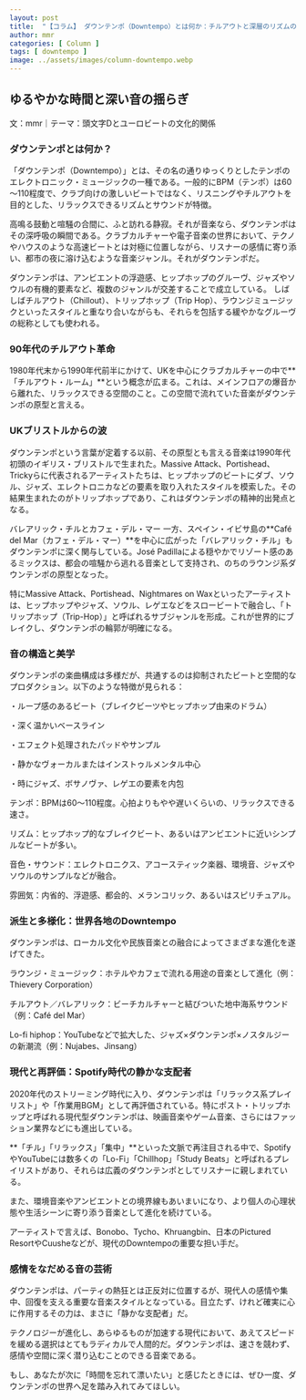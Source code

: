 ```yaml
---
layout: post
title:  "【コラム】 ダウンテンポ（Downtempo）とは何か：チルアウトと深層のリズムの美学"
author: mmr
categories: [ Column ]
tags: [ downtempo ]
image: ../assets/images/column-downtempo.webp
---
```


## ゆるやかな時間と深い音の揺らぎ


文：mmr｜テーマ：頭文字Dとユーロビートの文化的関係


### ダウンテンポとは何か？
「ダウンテンポ（Downtempo）」とは、その名の通りゆっくりとしたテンポのエレクトロニック・ミュージックの一種である。一般的にBPM（テンポ）は60～110程度で、クラブ向けの激しいビートではなく、リスニングやチルアウトを目的とした、リラックスできるリズムとサウンドが特徴。

高鳴る鼓動と喧騒の合間に、ふと訪れる静寂。それが音楽なら、ダウンテンポはその深呼吸の瞬間である。クラブカルチャーや電子音楽の世界において、テクノやハウスのような高速ビートとは対極に位置しながら、リスナーの感情に寄り添い、都市の夜に溶け込むような音楽ジャンル。それがダウンテンポだ。

ダウンテンポは、アンビエントの浮遊感、ヒップホップのグルーヴ、ジャズやソウルの有機的要素など、複数のジャンルが交差することで成立している。
しばしばチルアウト（Chillout）、トリップホップ（Trip Hop）、ラウンジミュージックといったスタイルと重なり合いながらも、それらを包括する緩やかなグルーヴの総称としても使われる。

### 90年代のチルアウト革命
1980年代末から1990年代前半にかけて、UKを中心にクラブカルチャーの中で**「チルアウト・ルーム」**という概念が広まる。これは、メインフロアの爆音から離れた、リラックスできる空間のこと。この空間で流れていた音楽がダウンテンポの原型と言える。

### UKブリストルからの波
ダウンテンポという言葉が定着する以前、その原型とも言える音楽は1990年代初頭のイギリス・ブリストルで生まれた。Massive Attack、Portishead、Trickyらに代表されるアーティストたちは、ヒップホップのビートにダブ、ソウル、ジャズ、エレクトロニカなどの要素を取り入れたスタイルを模索した。その結果生まれたのがトリップホップであり、これはダウンテンポの精神的出発点となる。

バレアリック・チルとカフェ・デル・マー
一方、スペイン・イビサ島の**Café del Mar（カフェ・デル・マー）**を中心に広がった「バレアリック・チル」もダウンテンポに深く関与している。José Padillaによる穏やかでリゾート感のあるミックスは、都会の喧騒から逃れる音楽として支持され、のちのラウンジ系ダウンテンポの原型となった。

特にMassive Attack、Portishead、Nightmares on Waxといったアーティストは、ヒップホップやジャズ、ソウル、レゲエなどをスロービートで融合し、「トリップホップ（Trip-Hop）」と呼ばれるサブジャンルを形成。これが世界的にブレイクし、ダウンテンポの輪郭が明確になる。

### 音の構造と美学
ダウンテンポの楽曲構成は多様だが、共通するのは抑制されたビートと空間的なプロダクション。以下のような特徴が見られる：

・ループ感のあるビート（ブレイクビーツやヒップホップ由来のドラム）

・深く温かいベースライン

・エフェクト処理されたパッドやサンプル

・静かなヴォーカルまたはインストゥルメンタル中心

・時にジャズ、ボサノヴァ、レゲエの要素を内包


テンポ：BPMは60〜110程度。心拍よりもやや遅いくらいの、リラックスできる速さ。

リズム：ヒップホップ的なブレイクビート、あるいはアンビエントに近いシンプルなビートが多い。

音色・サウンド：エレクトロニクス、アコースティック楽器、環境音、ジャズやソウルのサンプルなどが融合。

雰囲気：内省的、浮遊感、都会的、メランコリック、あるいはスピリチュアル。

### 派生と多様化：世界各地のDowntempo
ダウンテンポは、ローカル文化や民族音楽との融合によってさまざまな進化を遂げてきた。

ラウンジ・ミュージック：ホテルやカフェで流れる用途の音楽として進化（例：Thievery Corporation）

チルアウト／バレアリック：ビーチカルチャーと結びついた地中海系サウンド（例：Café del Mar）

Lo-fi hiphop：YouTubeなどで拡大した、ジャズ×ダウンテンポ×ノスタルジーの新潮流（例：Nujabes、Jinsang）

### 現代と再評価：Spotify時代の静かな支配者
2020年代のストリーミング時代に入り、ダウンテンポは「リラックス系プレイリスト」や「作業用BGM」として再評価されている。特にポスト・トリップホップと呼ばれる現代型ダウンテンポは、映画音楽やゲーム音楽、さらにはファッション業界などにも進出している。

**「チル」「リラックス」「集中」**といった文脈で再注目される中で、SpotifyやYouTubeには数多くの「Lo-Fi」「Chillhop」「Study Beats」と呼ばれるプレイリストがあり、それらは広義のダウンテンポとしてリスナーに親しまれている。

また、環境音楽やアンビエントとの境界線もあいまいになり、より個人の心理状態や生活シーンに寄り添う音楽として進化を続けている。

アーティストで言えば、Bonobo、Tycho、Khruangbin、日本のPictured ResortやCuusheなどが、現代のDowntempoの重要な担い手だ。


### 感情をなだめる音の芸術
ダウンテンポは、パーティの熱狂とは正反対に位置するが、現代人の感情や集中、回復を支える重要な音楽スタイルとなっている。目立たず、けれど確実に心に作用するその力は、まさに「静かな支配者」だ。

テクノロジーが進化し、あらゆるものが加速する現代において、あえてスピードを緩める選択はとてもラディカルで人間的だ。ダウンテンポは、速さを競わず、感情や空間に深く潜り込むことのできる音楽である。

もし、あなたが次に「時間を忘れて漂いたい」と感じたときには、ぜひ一度、ダウンテンポの世界へ足を踏み入れてみてほしい。
